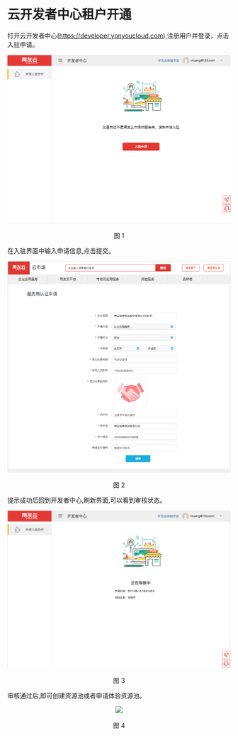 # 云开发者中心租户开通

  打开云开发者中心(https://developer.yonyoucloud.com),注册用户并登录，点击入驻申请。
<div align=center>
<img src="/articles/developer/5-/images/01.png"/>
</div>
<p align="center">图 1</p>

  在入驻界面中输入申请信息,点击提交。
<div align=center>
<img src="/articles/developer/5-/images/02.png"/>
</div>
<p align="center">图 2</p>

  提示成功后回到开发者中心,刷新界面,可以看到审核状态。
<div align=center>
<img src="/articles/developer/5-/images/3.png"/>
</div>
<p align="center">图 3</p>

  审核通过后,即可创建资源池或者申请体验资源池。
<div align=center>
<img src="/articles/cloud/images/image3.png"/>
</div>
<p align="center">图 4</p>
